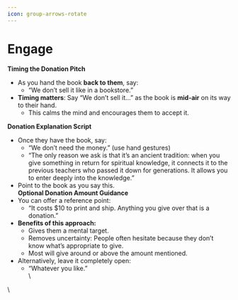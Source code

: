 ```yaml
---
icon: group-arrows-rotate
---
```


# Engage

**Timing the Donation Pitch**

* As you hand the book **back to them**, say:
  * “We don’t sell it like in a bookstore.”
* **Timing matters**: Say “We don’t sell it…” as the book is **mid-air** on its way to their hand.
  * This calms the mind and encourages them to accept it.

**Donation Explanation Script**

* Once they have the book, say:
  * “We don’t need the money.” (use hand gestures)
  * “The only reason we ask is that it’s an ancient tradition: when you give something in return for spiritual knowledge, it connects it to the previous teachers who passed it down for generations. It allows you to enter deeply into the knowledge.”
* Point to the book as you say this.\
  **Optional Donation Amount Guidance**
* You can offer a reference point:
  * “It costs $10 to print and ship. Anything you give over that is a donation.”
* **Benefits of this approach:**
  * Gives them a mental target.
  * Removes uncertainty: People often hesitate because they don’t know what’s appropriate to give.
  * Most will give around or above the amount mentioned.
* Alternatively, leave it completely open:
  * “Whatever you like.”\
    \


\
